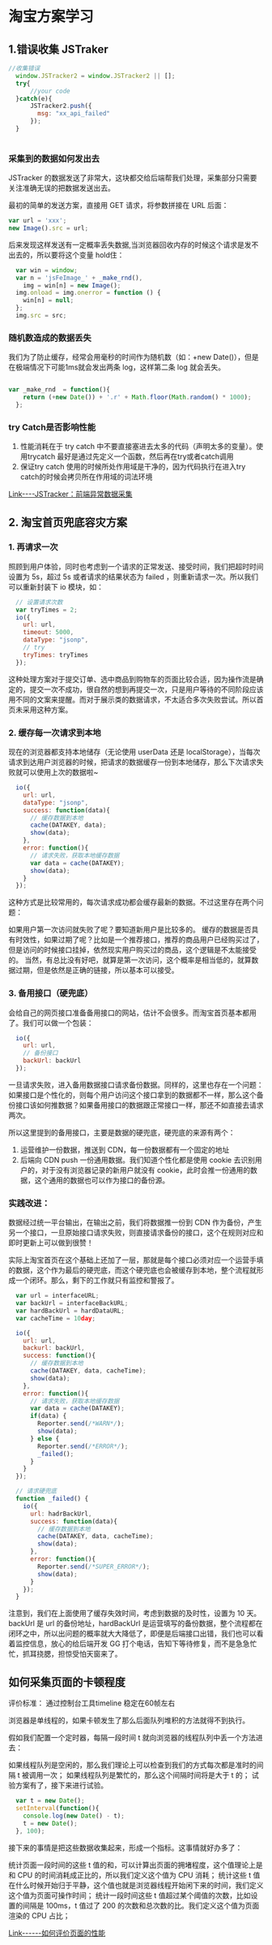 # 淘宝方案学习

## 1.错误收集 JSTraker

```JavaScript
//收集错误
  window.JSTracker2 = window.JSTracker2 || [];
  try{
      //your code
  }catch(e){
      JSTracker2.push({
        msg: "xx_api_failed"
      });
  }
  
```

### 采集到的数据如何发出去

JSTracker 的数据发送了非常大，这块都交给后端帮我们处理，采集部分只需要关注准确无误的把数据发送出去。

最初的简单的发送方案，直接用 GET 请求，将参数拼接在 URL 后面：

```JavaScript
var url = 'xxx';
new Image().src = url;

```

后来发现这样发送有一定概率丢失数据,当浏览器回收内存的时候这个请求是发不出去的，所以要将这个变量 hold住：

```JavaScript
  var win = window;
  var n = 'jsFeImage_' + _make_rnd(),
    img = win[n] = new Image();
  img.onload = img.onerror = function () {
    win[n] = null;
  };
  img.src = src;

```

### 随机数造成的数据丢失

我们为了防止缓存，经常会用毫秒的时间作为随机数（如：+new Date()），但是在极端情况下可能1ms就会发出两条 log，这样第二条 log 就会丢失。

```JavaScript

var _make_rnd  = function(){
    return (+new Date()) + '.r' + Math.floor(Math.random() * 1000);
  };

```

### try Catch是否影响性能

1. 性能消耗在于 try catch 中不要直接塞进去太多的代码（声明太多的变量）。使用trycatch 最好是通过先定义一个函数，然后再在try或者catch调用
2. 保证try catch 使用的时候所处作用域是干净的，因为代码执行在进入try catch的时候会拷贝所在作用域的词法环境

[Link----JSTracker：前端异常数据采集](https://fed.taobao.org/blog/taofed/do71ct/jstracker-how-to-collect-data/?spm=taofed.blogs.blog-list.9.34e75ac884jUpZ)

## 2. 淘宝首页兜底容灾方案

### 1. 再请求一次

照顾到用户体验，同时也考虑到一个请求的正常发送、接受时间，我们把超时时间设置为 5s，超过 5s 或者请求的结果状态为 failed ，则重新请求一次。所以我们可以重新封装下 io 模块，如：

```javascript
  // 设置请求次数
  var tryTimes = 2;
  io({
    url: url,
    timeout: 5000,
    dataType: "jsonp",
    // try
    tryTimes: tryTimes
  });
```

这种处理方案对于提交订单、选中商品到购物车的页面比较合适，因为操作流是确定的，提交一次不成功，很自然的想到再提交一次，只是用户等待的不同阶段应该用不同的文案来提醒。而对于展示类的数据请求，不太适合多次失败尝试。所以首页未采用这种方案。

### 2. 缓存每一次请求到本地

现在的浏览器都支持本地储存（无论使用 userData 还是 localStorage），当每次请求到达用户浏览器的时候，把请求的数据缓存一份到本地储存，那么下次请求失败就可以使用上次的数据啦~

```javascript
  io({
    url: url,
    dataType: "jsonp",
    success: function(data){
      // 缓存数据到本地
      cache(DATAKEY, data);
      show(data);
    },
    error: function(){
      // 请求失败，获取本地缓存数据
      var data = cache(DATAKEY);
      show(data);
    }
  });
```

这种方式是比较常用的，每次请求成功都会缓存最新的数据。不过这里存在两个问题：

如果用户第一次访问就失败了呢？要知道新用户是比较多的。
缓存的数据是否具有时效性，如果过期了呢？比如是一个推荐接口，推荐的商品用户已经购买过了，但是访问的时候接口挂掉，依然现实用户购买过的商品，这个逻辑是不太能接受的。
当然，有总比没有好吧，就算是第一次访问，这个概率是相当低的，就算数据过期，但是依然是正确的链接，所以基本可以接受。

### 3. 备用接口（硬兜底）

会给自己的网页接口准备备用接口的网站，估计不会很多。而淘宝首页基本都用了。我们可以做一个包装：

```javascript
  io({
    url: url,
    // 备份接口
    backUrl: backUrl
  });
```

一旦请求失败，进入备用数据接口请求备份数据。同样的，这里也存在一个问题：如果接口是个性化的，则每个用户访问这个接口拿到的数据都不一样，那么这个备份接口该如何推数据？如果备用接口的数据跟正常接口一样，那还不如直接去请求两次。

所以这里提到的备用接口，主要是数据的硬兜底，硬兜底的来源有两个：

1. 运营维护一份数据，推送到 CDN，每一份数据都有一个固定的地址
2. 后端向 CDN push 一份通用数据。我们知道个性化都是使用 cookie 去识别用户的，对于没有浏览器记录的新用户就没有 cookie，此时会推一份通用的数据，这个通用的数据也可以作为接口的备份源。

### 实践改进：

数据经过统一平台输出，在输出之前，我们将数据推一份到 CDN 作为备份，产生另一个接口，一旦原始接口请求失败，则直接请求备份的接口，这个在规则对应和即时更新上可以做到很赞！

实际上淘宝首页在这个基础上还加了一层，那就是每个接口必须对应一个运营手填的数据，这个作为最后的硬兜底，而这个硬兜底也会被缓存到本地，整个流程就形成一个闭环。那么，剩下的工作就只有监控和警报了。

```javascript
  var url = interfaceURL;
  var backUrl = interfaceBackURL;
  var hardBackUrl = hardDataURL;
  var cacheTime = 10day;

  io({
    url: url,
    backurl: backUrl,
    success: function(){
      // 缓存数据到本地
      cache(DATAKEY, data, cacheTime);
      show(data);
    },
    error: function(){
      // 请求失败，获取本地缓存数据
      var data = cache(DATAKEY);
      if(data) {
        Reporter.send(/*WARN*/);
        show(data);
      } else {
        Reporter.send(/*ERROR*/);
        _failed();
      }
    }
  });

  // 请求硬兜底
  function _failed() {
    io({
      url: hadrBackUrl,
      success: function(data){
        // 缓存数据到本地
        cache(DATAKEY, data, cacheTime);
        show(data);
      },
      error: function(){
        Reporter.send(/*SUPER_ERROR*/);
        show(data); 
      }
    });
  }
```

注意到，我们在上面使用了缓存失效时间，考虑到数据的及时性，设置为 10 天。backUrl 是 url 的备份地址，hardBackUrl 是运营填写的备份数据，整个流程都在闭环之中，所以出问题的概率就大大降低了，即便是后端接口出错，我们也可以看着监控信息，放心的给后端开发 GG 打个电话，告知下等待修复，而不是急急忙忙，抓耳挠腮，担惊受怕天窗来了。



## 如何采集页面的卡顿程度

评价标准： 通过控制台工具timeline 稳定在60帧左右

浏览器是单线程的，如果卡顿发生了那么后面队列堆积的方法就得不到执行。

假如我们配置一个定时器，每隔一段时间 t 就向浏览器的线程队列中丢一个方法进去：

如果线程队列是空闲的，那么我们理论上可以检查到我们的方式每次都是准时的间隔 t 被调用一次；
如果线程队列是繁忙的，那么这个间隔时间将是大于 t 的；
试验方案有了，接下来进行试验。

```javascript
  var t = new Date();
  setInterval(function(){
    console.log(new Date() - t);
    t = new Date();
  }, 100);
```

接下来的事情是把这些数据收集起来，形成一个指标。这事情就好办多了：

统计页面一段时间的这些 t 值的和，可以计算出页面的拥堵程度，这个值理论上是和 CPU 的时间消耗成正比的，所以我们定义这个值为 CPU 消耗；
统计这些 t 值在什么时候开始归于平静，这个值也就是浏览器线程开始闲下来的时间，我们定义这个值为页面可操作时间；
统计一段时间这些 t 值超过某个阈值的次数，比如设置的间隔是 100ms，t 值过了 200 的次数和总次数的比。我们定义这个值为页面渲染的 CPU 占比；

[Link------如何评价页面的性能](https://fed.taobao.org/blog/taofed/do71ct/web-performance/?spm=taofed.blogs.blog-list.10.757f5ac8kfWR44)